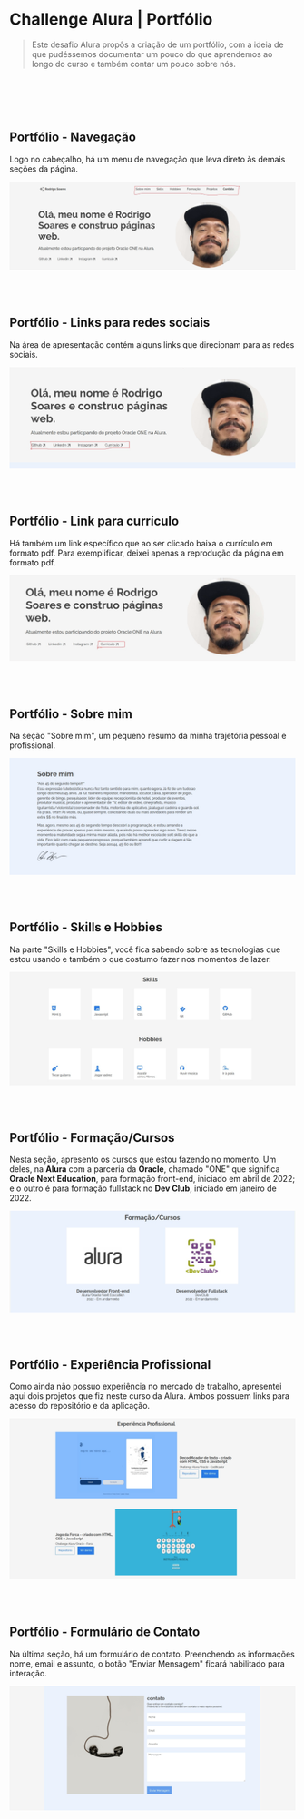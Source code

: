 # Challenge Alura | Portfólio

> Este desafio Alura propôs a criação de um portfólio, com a ideia de que pudéssemos documentar um pouco do que aprendemos ao longo do curso e também contar um pouco sobre nós.<br>
<br>



<br><br>

## Portfólio - Navegação

Logo no cabeçalho, há um menu de navegação que leva direto às demais seções da página.

<img src="./readme_img/navegacao.jpg">

<br><br>

## Portfólio - Links para redes sociais

Na área de apresentação contém alguns links que direcionam para as redes sociais.

<img src="./readme_img/navegacao_links.jpg">

<br><br>

## Portfólio - Link para currículo

Há também um link específico que ao ser clicado baixa o currículo em formato pdf. Para exemplificar, deixei apenas a reprodução da página em formato pdf.

<img src="./readme_img/navegacao_curriculo.jpg">

<br><br>

## Portfólio - Sobre mim

Na seção "Sobre mim", um pequeno resumo da minha trajetória pessoal e profissional.

<img src="./readme_img/sobre_mim.jpg">

<br><br>


## Portfólio - Skills e Hobbies

Na parte "Skills e Hobbies", você fica sabendo sobre as tecnologias que estou usando e também o que costumo fazer nos momentos de lazer.

<img src="./readme_img/skills.jpg">

<br><br>

## Portfólio - Formação/Cursos

Nesta seção, apresento os cursos que estou fazendo no momento. Um deles, na **Alura** com a parceria da **Oracle**, chamado "ONE" que significa **Oracle Next Education**, para formação front-end, iniciado em abril de 2022; e o outro é para formação fullstack no **Dev Club**, iniciado em janeiro de 2022. 

<img src="./readme_img/cursos.jpg">

<br><br>

## Portfólio - Experiência Profissional

Como ainda não possuo experiência no mercado de trabalho, apresentei aqui dois projetos que fiz neste curso da Alura. Ambos possuem links para acesso do repositório e da aplicação.

<img src="./readme_img/projetos.jpg">

<br><br>

## Portfólio - Formulário de Contato

Na última seção, há um formulário de contato. Preenchendo as informações nome, email e assunto, o botão "Enviar Mensagem" ficará habilitado para interação.

<img src="./readme_img/contato.jpg">









